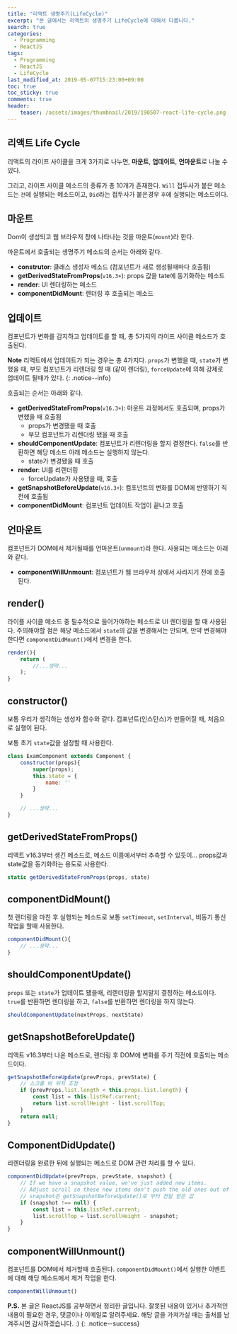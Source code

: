 ```yaml
---
title: "리액트 생명주기(LifeCycle)"
excerpt: "본 글에서는 리액트의 생명주기 LifeCycle에 대해서 다룹니다."
search: true
categories: 
  - Programming
  - ReactJS
tags: 
  - Programming
  - ReactJS
  - LifeCycle
last_modified_at: 2019-05-07T15:23:00+09:00
toc: true
toc_sticky: true
comments: true
header:
    teaser: /assets/images/thumbnail/2019/190507-react-life-cycle.png
---
```


## 리액트 Life Cycle

리액트의 라이프 사이클을 크게 3가지로 나누면, **마운트**, **업데이트**, **언마운트**로 나눌 수 있다.  

그리고, 라이프 사이클 메소드의 종류가 총 10개가 존재한다. `Will` 접두사가 붙은 메소드는 `전`에 실행되는 메소드이고, `Did`라는 접두사가 붙은경우 `후`에 실행되는 메소드이다.  

## 마운트

Dom이 생성되고 웹 브라우저 창에 나타나는 것을 마운트(`mount`)라 한다.  

마운트에서 호출되는 생명주기 메소드의 순서는 아래와 같다.

- **construtor**: 클래스 생성자 메소드 (컴포넌트가 새로 생성될때마다 호출됨)
- **getDerivedStateFromProps**(`v16.3+`): props 값을 tate에 동기화하는 메소드
- **render**: UI 렌더링하는 메소드
- **componentDidMount**: 렌더링 후 호출되는 메소드

## 업데이트

컴포넌트가 변화를 감지하고 업데이트를 할 때, 총 5가지의 라이프 사이클 메소드가 호출된다.  

<i class="fas fa-feather-alt"></i> **Note** 리액트에서 업데이트가 되는 경우는 총 4가지다. `props`가 변했을 때, `state`가 변했을 때, 부모 컴포넌트가 리렌더링 할 때 (같이 렌더링), `forceUpdate`에 의해 강제로 업데이트 될때가 있다.
{: .notice--info}

호출되는 순서는 아래와 같다.  

- **getDerivedStateFromProps**(`v16.3+`): 마운트 과정에서도 호출되며, props가 변했을 때 호출됨
    - props가 변경됐을 때 호출
    - 부모 컴포넌트가 리렌더링 됐을 때 호출
- **shouldComponentUpdate**: 컴포넌트가 리렌더링을 할지 결정한다. `false`를 반환하면 해당 메소드 아래 메소드는 실행하지 않는다.
    - state가 변경됐을 때 호출
- **render**: UI를 리렌더링
    - forceUpdate가 사용됐을 때, 호출
- **getSnapshotBeforeUpdate**(`v16.3+`): 컴포넌트의 변화를 DOM에 반영하기 직전에 호출됨
- **componentDidMount**: 컴포넌트 업데이트 작업이 끝나고 호출


## 언마운트

컴포넌트가 DOM에서 제거될때를 언마운트(`unmount`)라 한다. 사용되는 메소드는 아래와 같다.

- **componentWillUnmount**: 컴포넌트가 웹 브라우저 상에서 사라지기 전에 호출된다.


## render()

라이플 사이클 메소드 중 필수적으로 들어가야하는 메소드로 UI 렌더링을 할 때 사용된다. 주의해야할 점은 해당 메소드에서 `state`의 값을 변경해서는 안되며, 만약 변경해야한다면 `componentDidMount()`에서 변경을 한다.  

```javascript
render(){
    return (
        //...생략...
    );
}
```

## constructor()

보통 우리가 생각하는 생성자 함수와 같다. 컴포넌트(인스턴스)가 만들어질 때, 처음으로 실행이 된다.  

보통 초기 `state`값을 설정할 때 사용한다.

```javascript
class ExamComponent extends Component {
    constructor(props){
        super(props);
        this.state = {
            name: ''
        }
    }

    // ...생략...
}
```

## getDerivedStateFromProps()

리액트 v16.3부터 생긴 메소드로, 메소드 이름에서부터 추측할 수 있듯이... props값과 state값을 동기화하는 용도로 사용한다.  

```javascript
static getDerivedStateFromProps(props, state)
```

## componentDidMount()

첫 렌더링을 마친 후 실행되는 메소드로 보통 `setTimeout`, `setInterval`, 비동기 통신 작업을 할때 사용한다.  

```javascript
componentDidMount(){
    // ...생략...
}
```

## shouldComponentUpdate()

`props` 또는 `state`가 업데이트 됐을때, 리렌더링을 할지말지 결정하는 메소드이다. `true`를 반환하면 렌더링을 하고, `false`를 반환하면 렌더링을 하지 않는다.  

```javascript
shouldComponentUpdate(nextProps, nextState)
```

## getSnapshotBeforeUpdate()

리액트 v16.3부터 나온 메소드로, 렌더링 후 DOM에 변화를 주기 직전에 호출되는 메소드이다.  

```javascript
getSnapshotBeforeUpdate(prevProps, prevState) {
    // 스크롤 바 위치 조정
    if (prevProps.list.length < this.props.list.length) {
        const list = this.listRef.current;
        return list.scrollHeight - list.scrollTop;
    }
    return null;
}
```

## ComponentDidUpdate()

리렌더링을 완료한 뒤에 실행되는 메소드로 DOM 관련 처리를 할 수 있다.  

```javascript
componentDidUpdate(prevProps, prevState, snapshot) {
    // If we have a snapshot value, we've just added new items.
    // Adjust scroll so these new items don't push the old ones out of view.
    // snapshot은 getSnapshotBeforeUpdate()로 부터 전달 받은 값
    if (snapshot !== null) {
        const list = this.listRef.current;
        list.scrollTop = list.scrollHeight - snapshot;
    }
}
```

## componentWillUnmount()

컴포넌트를 DOM에서 제거할때 호출된다. `componentDidMount()`에서 실행한 이벤트에 대해 해당 메소드에서 제거 작업을 한다.  

```javascript
componentWillUnmount()
```

<i class="far fa-laugh-wink"></i> **P.S.** 본 글은 ReactJS를 공부하면서 정리한 글입니다. 잘못된 내용이 있거나 추가적인 내용이 필요한 경우, 댓글이나 이메일로 알려주세요. 해당 글을 가져가실 때는 출처를 남겨주시면 감사하겠습니다. :)
{: .notice--success}